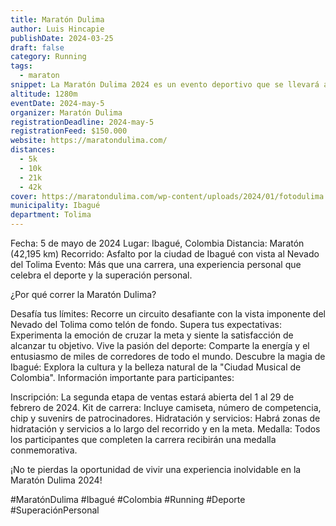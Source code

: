 ```yaml
---
title: Maratón Dulima
author: Luis Hincapie
publishDate: 2024-03-25
draft: false
category: Running
tags:
  - maraton
snippet: La Maratón Dulima 2024 es un evento deportivo que se llevará a cabo en la ciudad de Ibagué. Los participantes podrán disfrutar de un recorrido de 42,195 km en un ambiente desafiante y emocionante. La inscripción incluye un kit de participación y la oportunidad de ganar una medalla conmemorativa. ¡No te pierdas esta experiencia única!
altitude: 1280m
eventDate: 2024-may-5
organizer: Maratón Dulima
registrationDeadline: 2024-may-5
registrationFeed: $150.000
website: https://maratondulima.com/
distances:
  - 5k
  - 10k
  - 21k
  - 42k
cover: https://maratondulima.com/wp-content/uploads/2024/01/fotodulima.jpg
municipality: Ibagué
department: Tolima
---
```


Fecha: 5 de mayo de 2024
Lugar: Ibagué, Colombia
Distancia: Maratón (42,195 km)
Recorrido: Asfalto por la ciudad de Ibagué con vista al Nevado del Tolima
Evento: Más que una carrera, una experiencia personal que celebra el deporte y la superación personal.

¿Por qué correr la Maratón Dulima?

Desafía tus límites: Recorre un circuito desafiante con la vista imponente del Nevado del Tolima como telón de fondo.
Supera tus expectativas: Experimenta la emoción de cruzar la meta y siente la satisfacción de alcanzar tu objetivo.
Vive la pasión del deporte: Comparte la energía y el entusiasmo de miles de corredores de todo el mundo.
Descubre la magia de Ibagué: Explora la cultura y la belleza natural de la "Ciudad Musical de Colombia".
Información importante para participantes:

Inscripción: La segunda etapa de ventas estará abierta del 1 al 29 de febrero de 2024.
Kit de carrera: Incluye camiseta, número de competencia, chip y suvenirs de patrocinadores.
Hidratación y servicios: Habrá zonas de hidratación y servicios a lo largo del recorrido y en la meta.
Medalla: Todos los participantes que completen la carrera recibirán una medalla conmemorativa.

¡No te pierdas la oportunidad de vivir una experiencia inolvidable en la Maratón Dulima 2024!

#MaratónDulima #Ibagué #Colombia #Running #Deporte #SuperaciónPersonal
